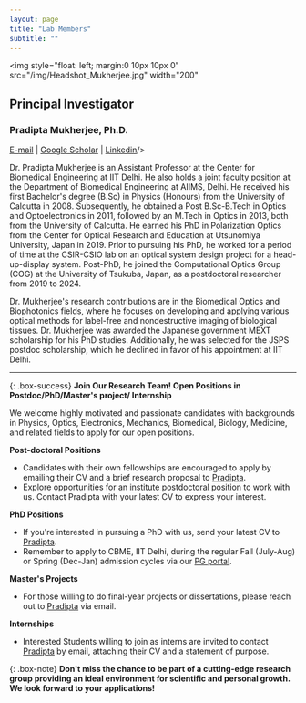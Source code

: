 ```yaml
---
layout: page
title: "Lab Members"
subtitle: ""
---
```

<img style="float: left; margin:0 10px 10px 0" src="/img/Headshot_Mukherjee.jpg" width="200"
## Principal Investigator
### Pradipta Mukherjee, Ph.D. 
[E-mail](pmukherjee@iitd.ac.in) | [Google Scholar](https://scholar.google.co.jp/citations?hl=en&user=MUwLzbEAAAAJ&view_op=list_works)  | [Linkedin](https://www.linkedin.com/in/pmukherjee-iitd/)/>

Dr. Pradipta Mukherjee is an Assistant Professor at the Center for Biomedical Engineering at IIT Delhi. He also holds a joint faculty position at the Department of Biomedical Engineering at AIIMS, Delhi. 
He received his first Bachelor's degree (B.Sc) in Physics (Honours) from the University of Calcutta in 2008. Subsequently, he obtained a Post B.Sc-B.Tech in Optics and Optoelectronics in 2011, followed by an M.Tech in Optics in 2013, both from the University of Calcutta. He earned his PhD in Polarization Optics from the Center for Optical Research and Education at Utsunomiya University, Japan in 2019. 
Prior to pursuing his PhD, he worked for a period of time at the CSIR-CSIO lab on an optical system design project for a head-up-display system. Post-PhD, he joined the Computational Optics Group (COG) at the University of Tsukuba, Japan, as a postdoctoral researcher from 2019 to 2024.

Dr. Mukherjee's research contributions are in the Biomedical Optics and Biophotonics fields, where he focuses on developing and applying various optical methods for label-free and nondestructive imaging of biological tissues. 
Dr. Mukherjee was awarded the Japanese government MEXT scholarship for his PhD studies. Additionally, he was selected for the JSPS postdoc scholarship, which he declined in favor of his appointment at IIT Delhi. 

---------------

{: .box-success}
**Join Our Research Team! Open Positions in Postdoc/PhD/Master's project/ Internship**

We welcome highly motivated and passionate candidates with backgrounds in Physics, Optics, Electronics, Mechanics, Biomedical, Biology, Medicine, and related fields to apply for our open positions.

**Post-doctoral Positions**
- Candidates with their own fellowships are encouraged to apply by emailing their CV and a brief research proposal to [Pradipta](mailto:pmukherjee@iitd.ac.in).
- Explore opportunities for an [institute postdoctoral position](https://home.iitd.ac.in/jobs-iitd/) to work with us. Contact Pradipta with your latest CV to express your interest.

**PhD Positions**
- If you're interested in pursuing a PhD with us, send your latest CV to [Pradipta](mailto:pmukherjee@iitd.ac.in).
- Remember to apply to CBME, IIT Delhi, during the regular Fall (July-Aug) or Spring (Dec-Jan) admission cycles via our [PG portal](https://ecampus.iitd.ac.in/PGADM/login).

**Master's Projects**
- For those willing to do final-year projects or dissertations, please reach out to [Pradipta](mailto:pmukherjee@iitd.ac.in) via email.

**Internships**
- Interested Students willing to join as interns are invited to contact [Pradipta](mailto:pmukherjee@iitd.ac.in) by email, attaching their CV and a statement of purpose.

{: .box-note}
**Don't miss the chance to be part of a cutting-edge research group providing an ideal environment for scientific and personal growth. We look forward to your applications!**
